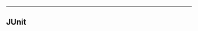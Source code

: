 ------------------------------------------------------------------------------------------
JUnit
------------------------------------------------------------------------------------------

